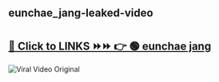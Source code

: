 
 ## eunchae_jang-leaked-video 

# <h2><a href="https://clipsfans.com/eunchae_jang&ref=git">🔗 Click to LINKS ⏩⏩ 👉 🟢 eunchae jang </a></h2>

<a href="https://clipsfans.com/eunchae_jang&ref=git" rel="nofollow" data-target="animated-image.originalLink"><img src="https://i.ibb.co.com/xMMVF88/686577567.gif" alt="Viral Video Original" style="max-width: 100%; display: inline-block;" data-target="animated-image.originalImage"></a>
